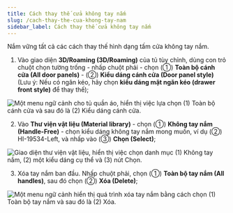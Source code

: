 ```yaml
---
title: Cách thay thế cửa không tay nắm
slug: /cach-thay-the-cua-khong-tay-nam
sidebar_label: Cách thay thế cửa không tay nắm
---
```


Nắm vững tất cả các cách thay thế hình dạng tấm cửa không tay nắm.

1. Vào giao diện **3D/Roaming (3D/Roaming)** của tủ tùy chỉnh, dùng con trỏ chuột chọn tường trống - nhấp chuột phải - chọn (①) **Toàn bộ cánh cửa (All door panels)** - (②) **Kiểu dáng cánh cửa (Door panel style)** (Lưu ý: Nếu có ngăn kéo, hãy chọn **kiểu dáng mặt ngăn kéo (drawer front style)** để thay thế);

![Một menu ngữ cảnh cho tủ quần áo, hiển thị việc lựa chọn (1) Toàn bộ cánh cửa và sau đó là (2) Kiểu dáng cánh cửa.](https://storage.googleapis.com/jegavn_kb/images/eb73bf16-1974-463e-b947-7bcf4adb2299.png)

2. Vào **Thư viện vật liệu (Material library)** - chọn (①) **Không tay nắm (Handle-Free)** - chọn kiểu dáng không tay nắm mong muốn, ví dụ (②) HI-19534-Left, và nhấp vào (③) **Chọn (Select)**;

![Giao diện thư viện vật liệu, hiển thị việc chọn danh mục (1) Không tay nắm, (2) một kiểu dáng cụ thể và (3) nút Chọn.](https://storage.googleapis.com/jegavn_kb/images/789a83a6-dd32-4f79-abd0-23211d3bab0a.png)

3. Xóa tay nắm ban đầu. Nhấp chuột phải, chọn (①) **Toàn bộ tay nắm (All handles)**, sau đó chọn (②) **Xóa (Delete)**;

![Một menu ngữ cảnh hiển thị quá trình xóa tay nắm bằng cách chọn (1) Toàn bộ tay nắm và sau đó là (2) Xóa.](https://storage.googleapis.com/jegavn_kb/images/18bc2f35-8da7-4e13-9873-deefb5e1f95d.png)